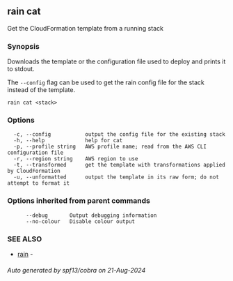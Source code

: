 ## rain cat

Get the CloudFormation template from a running stack

### Synopsis

Downloads the template or the configuration file used to deploy <stack> and prints it to stdout.

The  `--config` flag can be used to get the rain config file for the stack instead of the template.


```
rain cat <stack>
```

### Options

```
  -c, --config           output the config file for the existing stack
  -h, --help             help for cat
  -p, --profile string   AWS profile name; read from the AWS CLI configuration file
  -r, --region string    AWS region to use
  -t, --transformed      get the template with transformations applied by CloudFormation
  -u, --unformatted      output the template in its raw form; do not attempt to format it
```

### Options inherited from parent commands

```
      --debug       Output debugging information
      --no-colour   Disable colour output
```

### SEE ALSO

* [rain](index.md)	 - 

###### Auto generated by spf13/cobra on 21-Aug-2024
